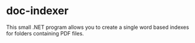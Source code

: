 # doc-indexer
This small .NET program allows you to create a single word based indexes for folders containing PDF files.
